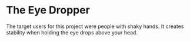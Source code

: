 # The Eye Dropper
The target users for this project were people with shaky hands. It creates stability when holding the eye drops above your head.
